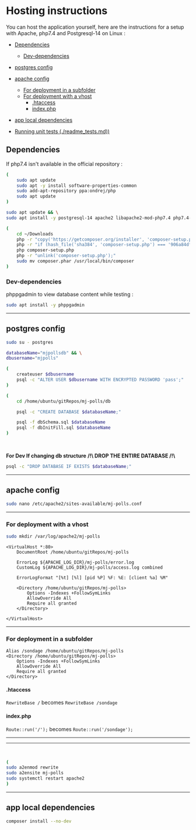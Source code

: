 # Hosting instructions

You can host the application yourself, here are the instructions for a setup with Apache, php7.4 and Postgresql-14 on Linux : 

- [Dependencies](#dependencies)
    - [Dev-dependencies](#dev-dependencies)
- [postgres config](#postgres-config)
- [apache config](#apache-config)
    - [For deployment in a subfolder](#for-deployment-in-a-subfolder)
    - [For deployment with a vhost](#for-deployment-with-a-vhost)
        - [.htaccess](#htaccess)
        - [index.php](#indexphp)
- [app local dependencies](#app-local-dependencies)


- [Running unit tests (./readme_tests.md))](./readme_tests.md)

## Dependencies

If php7.4 isn't available in the official repository :
```bash
(
    sudo apt update
    sudo apt -y install software-properties-common
    sudo add-apt-repository ppa:ondrej/php
    sudo apt update
)
```

```bash
sudo apt update && \
sudo apt install -y postgresql-14 apache2 libapache2-mod-php7.4 php7.4-pgsql
```

```bash
(
    cd ~/Downloads
    php -r "copy('https://getcomposer.org/installer', 'composer-setup.php');"
    php -r "if (hash_file('sha384', 'composer-setup.php') === '906a84df04cea2aa72f40b5f787e49f22d4c2f19492ac310e8cba5b96ac8b64115ac402c8cd292b8a03482574915d1a8') { echo 'Installer verified'; } else { echo 'Installer corrupt'; unlink('composer-setup.php'); } echo PHP_EOL;"
    php composer-setup.php
    php -r "unlink('composer-setup.php');"
    sudo mv composer.phar /usr/local/bin/composer
)
```

### Dev-dependencies

phppgadmin to view database content while testing :
```bash
sudo apt install -y phppgadmin
```

<hr>

## postgres config

```bash
sudo su - postgres
```

```bash
databaseName="mjpollsdb" && \
dbusername="mjpolls"
```

```bash
(
    createuser $dbusername
    psql -c "ALTER USER $dbusername WITH ENCRYPTED PASSWORD 'pass';"
)
``` 

```bash
(
    cd /home/ubuntu/gitRepos/mj-polls/db

    psql -c "CREATE DATABASE $databaseName;"

    psql -f dbSchema.sql $databaseName
    psql -f dbInitFill.sql $databaseName
)
```
<br>

**For Dev If changing db structure**
**/!\ DROP THE ENTIRE DATABASE /!\\**
```bash
psql -c "DROP DATABASE IF EXISTS $databaseName;"
```

<hr>

## apache config

```bash
sudo nano /etc/apache2/sites-available/mj-polls.conf
```

<hr>

### For deployment with a vhost

```bash
sudo mkdir /var/log/apache2/mj-polls
```

```
<VirtualHost *:80>
    DocumentRoot /home/ubuntu/gitRepos/mj-polls

    ErrorLog ${APACHE_LOG_DIR}/mj-polls/error.log
    CustomLog ${APACHE_LOG_DIR}/mj-polls/access.log combined

    ErrorLogFormat "[%t] [%l] [pid %P] %F: %E: [client %a] %M"

    <Directory /home/ubuntu/gitRepos/mj-polls>
        Options -Indexes +FollowSymLinks
        AllowOverride All
        Require all granted
    </Directory>

</VirtualHost>
```

<hr>

### For deployment in a subfolder

```
Alias /sondage /home/ubuntu/gitRepos/mj-polls
<Directory /home/ubuntu/gitRepos/mj-polls>
    Options -Indexes +FollowSymLinks
    AllowOverride All
    Require all granted
</Directory>
```

#### .htaccess

`RewriteBase /` becomes `RewriteBase /sondage`

#### index.php

`Route::run('/');` becomes `Route::run('/sondage');`


<hr>
<hr>
<br>

```bash
(
sudo a2enmod rewrite
sudo a2ensite mj-polls
sudo systemctl restart apache2
)
```

<hr>

## app local dependencies

```bash
composer install --no-dev
```


